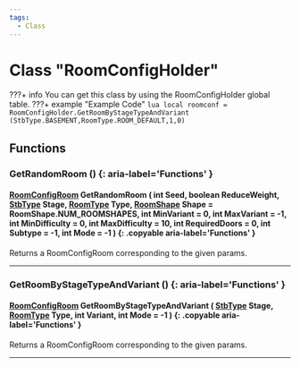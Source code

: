 ```yaml
---
tags:
  - Class
---
```

# Class "RoomConfigHolder"

???+ info
    You can get this class by using the RoomConfigHolder global table.
    ???+ example "Example Code"
        ```lua
        local roomconf = RoomConfigHolder.GetRoomByStageTypeAndVariant (StbType.BASEMENT,RoomType.ROOM_DEFAULT,1,0)
        ```

## Functions

### GetRandomRoom () {: aria-label='Functions' }
#### [RoomConfigRoom](https://wofsauge.github.io/IsaacDocs/rep/RoomConfig_Room.html) GetRandomRoom ( int Seed, boolean ReduceWeight, [StbType](enums/StbType.md) Stage, [RoomType](https://wofsauge.github.io/IsaacDocs/rep/enums/RoomType.html) Type, [RoomShape](https://wofsauge.github.io/IsaacDocs/rep/enums/RoomShape.html) Shape = RoomShape.NUM_ROOMSHAPES, int MinVariant = 0, int MaxVariant = -1, int MinDifficulty = 0, int MaxDifficulty = 10, int RequiredDoors = 0, int Subtype = -1, int Mode = -1 ) {: .copyable aria-label='Functions' }
Returns a RoomConfigRoom corresponding to the given params.

___

### GetRoomByStageTypeAndVariant () {: aria-label='Functions' }
#### [RoomConfigRoom](https://wofsauge.github.io/IsaacDocs/rep/RoomConfig_Room.html) GetRoomByStageTypeAndVariant ( [StbType](enums/StbType.md) Stage, [RoomType](https://wofsauge.github.io/IsaacDocs/rep/enums/RoomType.html) Type, int Variant, int Mode = -1 ) {: .copyable aria-label='Functions' }
Returns a RoomConfigRoom corresponding to the given params.

___
